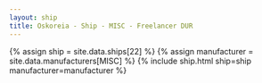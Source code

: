 ```yaml
---
layout: ship
title: Oskoreia - Ship - MISC - Freelancer DUR
---
```

{% assign ship = site.data.ships[22] %}
{% assign manufacturer = site.data.manufacturers[MISC] %}
{% include ship.html ship=ship manufacturer=manufacturer %}
